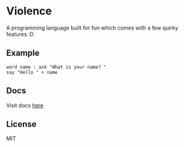 # Violence

A programming language built for fun which comes with a few quirky features :D

## Example

```violence
word name : ask "What is your name? "
say "Hello " + name
```

## Docs

Visit docs [here](docs/README.md)

## License

MIT